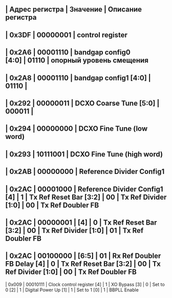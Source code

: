 | Адрес регистра | Значение | Описание регистра
-----------------------------------------------
| 0x3DF 		| 00000001  | control register
-----------------------------------------------
| 0x2A6			| 00001110	| bandgap config0					
	 [4:0]		| 01110		| опорный уровень смещения
-----------------------------------------------
| 0x2A8			| 00001110	| bandgap config1
	 [4:0]		| 01110		| 
----------------------------------------------
| 0x292			| 00000011	| DCXO Coarse Tune
	[5:0]		| 000011	| 
----------------------------------------------
| 0x294			| 00000000	| DCXO Fine Tune (low word)
----------------------------------------------
| 0x293			| 10111001  | DCXO Fine Tune (high word)
----------------------------------------------
| 0x2AB			| 00000000	| Reference Divider Config1
----------------------------------------------
| 0x2AC			| 00001000	| Reference Divider Config1
	[4]			| 1			| Tx Ref Reset Bar
	[3:2]		| 00		| Tx Ref Divider
	[1:0]		| 00		| Tx Ref Doubler FB
----------------------------------------------
| 0x2AC			| 00000001	|
	[4]			| 0			| Tx Ref Reset Bar
	[3:2]		| 00		| Tx Ref Divider
	[1:0]		| 01		| Tx Ref Doubler FB
----------------------------------------------
| 0x2AC			| 00100000	|
	[6:5]		| 01		| Rx Ref Doubler FB Delay
	[4]			| 0			| Tx Ref Reset Bar
	[3:2]		| 00		| Tx Ref Divider
	[1:0]		| 00		| Tx Ref Doubler FB
----------------------------------------------
| 0x009			| 00010111 	| Clock control register
	[4]			| 1			| XO Bypass
	[3]			| 0			| Set to 0
	[2]			| 1			| Digital Power Up
	[1]			| 1			| Set to 1
	[0]			| 1			| BBPLL Enable

